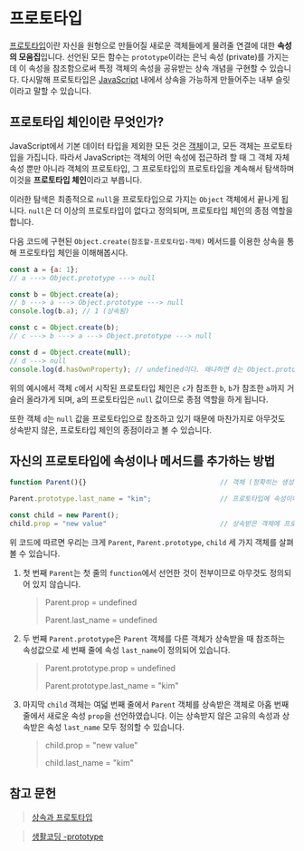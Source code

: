 # 프로토타입

[프로토타입](/javascript/docs/glossary.html#프로토타입)이란 자신을 원형으로 만들어질 새로운 객체들에게 물려줄 연결에 대한 **속성의 모음집**입니다. 선언된 모든 함수는 `prototype`이라는 은닉 속성 (private)를 가지는데 이 속성을 참조함으로써 특정 객체의 속성을 공유받는 상속 개념을 구현할 수 있습니다. 다시말해 프로토타입은 [JavaScript](/javascript/docs/glossary.html#javascript) 내에서 상속을 가능하게 만들어주는 내부 슬릿이라고 말할 수 있습니다.

## 프로토타입 체인이란 무엇인가?

JavaScript에서 기본 데이터 타입을 제외한 모든 것은 [객체](/javascript/docs/glossary.html#객체)이고, 모든 객체는 프로토타입을 가집니다. 따라서 JavaScript는 객체의 어떤 속성에 접근하려 할 때 그 객체 자체 속성 뿐만 아니라 객체의 프로토타입, 그 프로토타입의 프로토타입을 계속해서 탐색하며 이것을 **프로토타입 체인**이라고 부릅니다. 

이러한 탐색은 최종적으로 `null`을 프로토타입으로 가지는 `Object` 객체에서 끝나게 됩니다. `null`은 더 이상의 프로토타입이 없다고 정의되며, 프로토타입 체인의 종점 역할을 합니다.

다음 코드에 구현된 `Object.create(참조할-프로토타입-객체)` 메서드를 이용한 상속을 통해 프로토타입 체인을 이해해봅시다.

```javascript
const a = {a: 1};
// a ---> Object.prototype ---> null

const b = Object.create(a);
// b ---> a ---> Object.prototype ---> null
console.log(b.a); // 1 (상속됨)

const c = Object.create(b);
// c ---> b ---> a ---> Object.prototype ---> null

const d = Object.create(null);
// d ---> null
console.log(d.hasOwnProperty); // undefined이다. 왜냐하면 d는 Object.prototype을 상속받지 않기 때문이다.
```

위의 예시에서 객체 `c`에서 시작된 프로토타입 체인은 `c`가 참조한 `b`, `b`가 참조한 `a`까지 거슬러 올라가게 되며, a의 프로토타입은 `null` 값이므로 종점 역할을 하게 됩니다.

또한 객체 `d`는 `null` 값을 프로토타입으로 참조하고 있기 때문에 마찬가지로 아무것도 상속받지 않은, 프로토타입 체인의 종점이라고 볼 수 있습니다.

## 자신의 프로토타입에 속성이나 메서드를 추가하는 방법

```javascript
function Parent(){}                                 // 객체 (정확히는 생성자 함수) 생성

Parent.prototype.last_name = "kim";                 // 프로토타입에 속성이나 메서드 추가

const child = new Parent();
child.prop = "new value"                            // 상속받은 객체에 프로토타입 추가하기
```

위 코드에 따르면 우리는 크게 `Parent`, `Parent.prototype`, `child` 세 가지 객체를 살펴볼 수 있습니다.

1. 첫 번째 `Parent`는 첫 줄의 `function`에서 선언한 것이 전부이므로 아무것도 정의되어 있지 않습니다.

    > Parent.prop = undefined
    > 
    > Parent.last_name = undefined

2. 두 번째 `Parent.prototype`은 `Parent` 객체를 다른 객체가 상속받을 때 참조하는 속성값으로 세 번째 줄에 속성 `last_name`이 정의되어 있습니다.

    > Parent.prototype.prop = undefined
    > 
    > Parent.prototype.last_name = "kim"

3. 마지막 `child` 객체는 여덟 번째 줄에서 `Parent` 객체를 상속받은 객체로 아홉 번째 줄에서 새로운 속성 `prop`을 선언하였습니다. 이는 상속받지 않은 고유의 속성과 상속받은 속성 `last_name` 모두 정의할 수 있습니다.

    > child.prop = "new value"
    > 
    > child.last_name = "kim"

## 참고 문헌

> [상속과 프로토타입](https://developer.mozilla.org/ko/docs/Web/JavaScript/Inheritance_and_the_prototype_chain)

> [생활코딩 -prototype](https://www.opentutorials.org/course/743/6573)